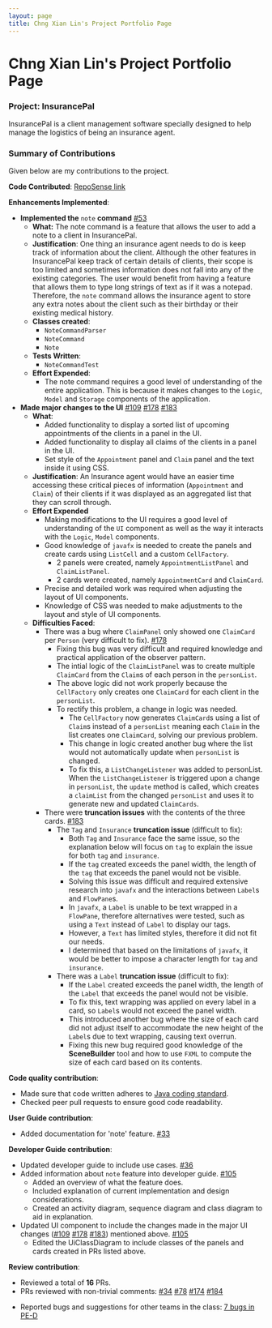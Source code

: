 ```yaml
---
layout: page
title: Chng Xian Lin's Project Portfolio Page
---
```


# Chng Xian Lin's Project Portfolio Page

### Project: InsurancePal

InsurancePal is a client management software specially designed
to help manage the logistics of being an insurance agent.

### Summary of Contributions

Given below are my contributions to the project.

**Code Contributed**: [RepoSense link](https://nus-cs2103-ay2122s1.github.io/tp-dashboard/#breakdown=true&search=xianlinc)

**Enhancements Implemented**:

- **Implemented the** `note` **command** [#53](https://github.com/AY2122S1-CS2103T-T17-4/tp/pull/53)
    - **What:** The note command is a feature that allows the user to add a note to a client in InsurancePal.
    - **Justification**: One thing an insurance agent needs to do is keep track of information about the client. Although the other features in InsurancePal keep track of certain details of clients, their scope is too limited and sometimes information does not fall into any of the existing categories. The user would benefit from having a feature that allows them to type long strings of text as if it was a notepad. Therefore, the `note` command allows the insurance agent to store any extra notes about the client such as their birthday or their existing medical history.
    - **Classes created**:
        - `NoteCommandParser`
        - `NoteCommand`
        - `Note`
    - **Tests Written**:
        - `NoteCommandTest`
    - **Effort Expended**:
        - The note command requires a good level of understanding of the entire application. This is because it makes changes to the `Logic`, `Model` and `Storage` components of the application.
- **Made major changes to the UI** [#109](https://github.com/AY2122S1-CS2103T-T17-4/tp/pull/109) [#178](https://github.com/AY2122S1-CS2103T-T17-4/tp/pull/178) [#183](https://github.com/AY2122S1-CS2103T-T17-4/tp/pull/183)
    - **What**:
        - Added functionality to display a sorted list of upcoming appointments of the clients in a panel in the UI.
        - Added functionality to display all claims of the clients in a panel in the UI.
        - Set style of the `Appointment` panel and `Claim` panel and the text inside it using CSS.
    - **Justification**: An Insurance agent would have an easier time accessing these critical pieces of information (`Appointment` and `Claim`)  of their clients if it was displayed as an aggregated list that they can scroll through.
    - **Effort Expended**
        - Making modifications to the UI requires a good level of understanding of the `UI` component as well as the way it interacts with the `Logic`, `Model` components.
        - Good knowledge of `javafx` is needed to create the panels and create cards using `ListCell` and a custom `CellFactory`.
            - 2 panels were created, namely `AppointmentListPanel` and `ClaimListPanel`.
            - 2 cards were created, namely `AppointmentCard` and `ClaimCard`.
        - Precise and detailed work was required when adjusting the layout of UI components.
        - Knowledge of CSS was needed to make adjustments to the layout and style of UI components.
    - **Difficulties Faced**:
        - There was a bug where `ClaimPanel` only showed one `ClaimCard` per `Person` (very difficult to fix). [#178](https://github.com/AY2122S1-CS2103T-T17-4/tp/pull/178)
            - Fixing this bug was very difficult and required knowledge and practical application of the observer pattern.
            - The intial logic of the `ClaimListPanel` was to create multiple `ClaimCard` from the `Claim`s of each person in the `personList`.
            - The above logic did not work properly because the `CellFactory` only creates one `ClaimCard` for each client in the `personList`.
            - To rectify this problem, a change in logic was needed.
                - The `CellFactory` now generates `ClaimCard`s using a list of `Claim`s instead of a `personList` meaning each `Claim` in the list creates one `ClaimCard`, solving our previous problem.
                - This change in logic created another bug where the list would not automatically update when `personList` is changed.
                - To fix this, a `ListChangeListener` was added to personList. When the `ListChangeListener` is triggered upon a change in `personList`, the `update` method is called, which creates a `claimList` from the changed `personList` and uses it to generate new and updated `ClaimCards`.
        - There were **truncation issues** with the contents of the three cards. [#183](https://github.com/AY2122S1-CS2103T-T17-4/tp/pull/183)
            - The `Tag` and `Insurance` **truncation issue** (difficult to fix):
                - Both `Tag` and `Insurance` face the same issue, so the explanation below will focus on `tag` to explain the issue for both `tag` and `insurance`.
                - If the `tag` created exceeds the panel width, the length of the `tag` that exceeds the panel would not be visible.
                - Solving this issue was difficult and required extensive research into `javafx` and the interactions between `Label`s and `FlowPane`s.
                - In `javafx`, a `Label` is unable to be text wrapped in a `FlowPane`, therefore alternatives were tested, such as using a `Text` instead of `Label` to display our tags.
                - However, a `Text` has limited styles, therefore it did not fit our needs.
                - I determined that based on the limitations of `javafx`, it would be better to impose a character length for `tag` and `insurance`.
            - There was a `Label` **truncation issue** (difficult to fix):
                - If the `Label` created exceeds the panel width, the length of the `Label` that exceeds the panel would not be visible.
                - To fix this, text wrapping was applied on every label in a card, so `Label`s would not exceed the panel width.
                - This introduced another bug where the size of each card did not adjust itself to accommodate the new height of the `Label`s due to text wrapping, causing text overrun.
                - Fixing this new bug required good knowledge of the **SceneBuilder** tool and how to use `FXML` to compute the size of each card based on its contents.

**Code quality contribution**:

- Made sure that code written adheres to [Java coding standard](https://se-education.org/guides/conventions/java/intermediate.html).
- Checked peer pull requests to ensure good code readability.

**User Guide contribution**:

- Added documentation for 'note' feature. [#33](https://github.com/AY2122S1-CS2103T-T17-4/tp/pull/33)

**Developer Guide contribution**:

- Updated developer guide to include use cases. [#36](https://github.com/AY2122S1-CS2103T-T17-4/tp/pull/36)
- Added information about `note` feature into developer guide. [#105](https://github.com/AY2122S1-CS2103T-T17-4/tp/pull/105)
    - Added an overview of what the feature does.
    - Included explanation of current implementation and design considerations.
    - Created an activity diagram, sequence diagram and class diagram to aid in explanation.
- Updated UI component to include the changes made in the major UI changes ([#109](https://github.com/AY2122S1-CS2103T-T17-4/tp/pull/109) [#178](https://github.com/AY2122S1-CS2103T-T17-4/tp/pull/178) [#183](https://github.com/AY2122S1-CS2103T-T17-4/tp/pull/183)) mentioned above. [#105](https://github.com/AY2122S1-CS2103T-T17-4/tp/pull/105)
    - Edited the UiClassDiagram to include classes of the panels and cards created in PRs listed above.

**Review contribution**:

- Reviewed a total of **16** PRs.
- PRs reviewed with non-trivial comments: [#34](https://github.com/AY2122S1-CS2103T-T17-4/tp/pull/34) [#78](https://github.com/AY2122S1-CS2103T-T17-4/tp/pull/78) [#174](https://github.com/AY2122S1-CS2103T-T17-4/tp/pull/174) [#184](https://github.com/AY2122S1-CS2103T-T17-4/tp/pull/184)

* Reported bugs and suggestions for other teams in the class: [7 bugs in PE-D](https://github.com/xianlinc/ped/issues)
